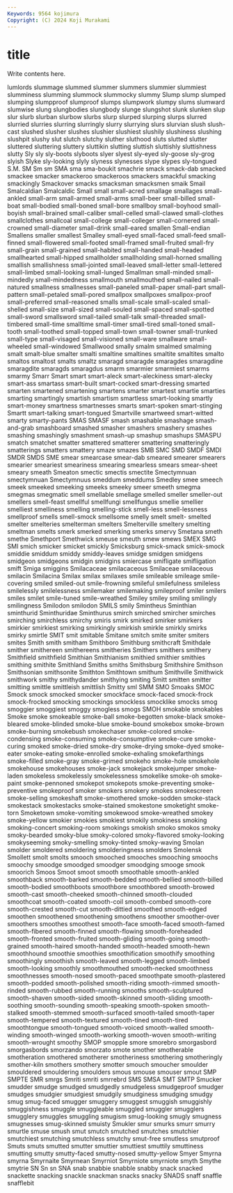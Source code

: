 ```yaml
---
Keywords: 9564 kojimura
Copyright: (C) 2024 Koji Murakami
---
```


# title

Write contents here.



lumlords slummage slummed slummer slummers slummier slummiest slumminess slumming
slummock slummocky slummy Slump slump slumped slumping slumpproof slumproof slumps
slumpwork slumpy slums slumward slumwise slung slungbodies slungbody slunge slungshot
slunk slunken slup slur slurb slurban slurbow slurbs slurp slurped
slurping slurps slurred slurried slurries slurring slurringly slurry slurrying slurs
slurvian slush slush-cast slushed slusher slushes slushier slushiest slushily slushiness
slushing slushpit slushy slut slutch slutchy sluther sluthood sluts slutted
slutter sluttered sluttering sluttery sluttikin slutting sluttish sluttishly sluttishness slutty
Sly sly sly-boots slyboots slyer slyest sly-eyed sly-goose sly-grog slyish
Slyke sly-looking slyly slyness slynesses slype slypes sly-tongued S.M. SM
Sm sm SMA sma sma-boukit smachrie smack smack-dab smacked smackee
smacker smackeroo smackeroos smackers smackful smacking smackingly Smackover smacks smacksman
smacksmen smaik Smail Smalcaldian Smalcaldic Small small small-acred smallage smallages
small-ankled small-arm small-armed small-arms small-beer small-billed small-boat small-bodied small-boned small-bore
smallboy small-boyhood small-boyish small-brained small-caliber small-celled small-clawed small-clothes smallclothes smallcoal
small-college small-colleger small-cornered small-crowned small-diameter small-drink small-eared smallen Small-endian Smallens
smaller smallest Smalley small-eyed small-faced small-feed small-finned small-flowered small-footed small-framed
small-fruited small-fry small-grain small-grained small-habited small-handed small-headed smallhearted small-hipped smallholder
smallholding small-horned smalling smallish smallishness small-jointed small-leaved small-letter small-lettered small-limbed
small-looking small-lunged Smallman small-minded small-mindedly small-mindedness smallmouth smallmouthed small-nailed small-natured
smallness smallnesses small-paneled small-paper small-part small-pattern small-petaled small-pored smallpox smallpoxes
smallpox-proof small-preferred small-reasoned smalls small-scale small-scaled small-shelled small-size small-sized small-souled
small-spaced small-spotted small-sword smallsword small-tailed small-talk small-threaded small-timbered small-time smalltime
small-timer small-tired small-toned small-tooth small-toothed small-topped small-town small-towner small-trunked small-type
small-visaged small-visioned small-ware smallware small-wheeled small-windowed Smallwood smally smalm smalmed
smalming smalt smalt-blue smalter smalti smaltine smaltines smaltite smaltites smalto
smaltos smaltost smalts smaltz smaragd smaragde smaragdes smaragdine smaragdite smaragds
smaragdus smarm smarmier smarmiest smarms smarmy Smarr Smart smart smart-aleck
smart-aleckiness smart-alecky smart-ass smartass smart-built smart-cocked smart-dressing smarted smarten smartened
smartening smartens smarter smartest smartie smarties smarting smartingly smartish smartism
smartless smart-looking smartly smart-money smartness smartnesses smarts smart-spoken smart-stinging Smartt
smart-talking smart-tongued Smartville smartweed smart-witted smarty smarty-pants SMAS SMASF smash
smashable smashage smash-and-grab smashboard smashed smasher smashers smashery smashes smashing
smashingly smashment smash-up smashup smashups SMASPU smatch smatchet smatter smattered
smatterer smattering smatteringly smatterings smatters smattery smaze smazes SMB SMC
SMD SMDF SMDI SMDR SMDS SME smear smearcase smear-dab smeared
smearer smearers smearier smeariest smeariness smearing smearless smears smear-sheet smeary
smeath Smeaton smectic smectis smectite Smectymnuan smectymnuan Smectymnuus smeddum smeddums
Smedley smee smeech smeek smeeked smeeking smeeks smeeky smeer smeeth
smegma smegmas smegmatic smell smellable smellage smelled smeller smeller-out smellers
smell-feast smellful smellfungi smellfungus smellie smellier smelliest smelliness smelling smelling-stick
smell-less smell-lessness smellproof smells smell-smock smellsome smelly smelt smelt- smelted
smelter smelteries smelterman smelters Smelterville smeltery smelting smeltman smelts smerk
smerked smerking smerks smervy Smetana smeth smethe Smethport Smethwick smeuse
smeuth smew smews SMEX SMG SMI smich smicker smicket smickly
Smicksburg smick-smack smick-smock smiddie smiddum smiddy smiddy-leaves smidge smidgen smidgens
smidgeon smidgeons smidgin smidgins smiercase smifligate smifligation smift Smiga smiggins
Smilacaceae smilacaceous Smilaceae smilaceous smilacin Smilacina Smilax smilax smilaxes smile
smileable smileage smile-covering smiled smiled-out smile-frowning smileful smilefulness smileless smilelessly
smilelessness smilemaker smilemaking smileproof smiler smilers smiles smilet smile-tuned smile-wreathed
Smiley smiley smiling smilingly smilingness Smilodon smilodon SMILS smily Smintheus
Sminthian sminthurid Sminthuridae Sminthurus smirch smirched smircher smirches smirching smirchless
smirchy smiris smirk smirked smirker smirkers smirkier smirkiest smirking smirkingly
smirkish smirkle smirkly smirks smirky smirtle SMIT smit smitable Smitane
smitch smite smiter smiters smites Smith smith smitham Smithboro Smithburg
smithcraft Smithdale smither smithereen smithereens smitheries Smithers smithers smithery Smithfield
smithfield Smithian Smithianism smithied smithier smithies smithing smithite Smithland Smiths
smiths Smithsburg Smithshire Smithson Smithsonian smithsonite Smithton Smithtown smithum Smithville
Smithwick smithwork smithy smithydander smithying smiting Smitt smitten smitter smitting
smittle smittleish smittlish Smitty sml SMM SMO Smoaks SMOC Smock
smock smocked smocker smockface smock-faced smock-frock smock-frocked smocking smockings smockless
smocklike smocks smog smoggier smoggiest smoggy smogless smogs SMOH smokable
smokables Smoke smoke smokeable smoke-ball smoke-begotten smoke-black smoke-bleared smoke-blinded smoke-blue
smoke-bound smokebox smoke-brown smoke-burning smokebush smokechaser smoke-colored smoke-condensing smoke-consuming smoke-consumptive
smoke-cure smoke-curing smoked smoke-dried smoke-dry smoke-drying smoke-dyed smoke-eater smoke-eating smoke-enrolled
smoke-exhaling smokefarthings smoke-filled smoke-gray smoke-grimed smokeho smoke-hole smokehole smokehouse smokehouses
smoke-jack smokejack smokejumper smoke-laden smokeless smokelessly smokelessness smokelike smoke-oh smoke-paint
smoke-pennoned smokepot smokepots smoke-preventing smoke-preventive smokeproof smoker smokers smokery smokes
smokescreen smoke-selling smokeshaft smoke-smothered smoke-sodden smoke-stack smokestack smokestacks smoke-stained smokestone
smoketight smoke-torn Smoketown smoke-vomiting smokewood smoke-wreathed smokey smoke-yellow smokier smokies
smokiest smokily smokiness smoking smoking-concert smoking-room smokings smokish smoko smokos
smoky smoky-bearded smoky-blue smoky-colored smoky-flavored smoky-looking smokyseeming smoky-smelling smoky-tinted smoky-waving
Smolan smolder smoldered smoldering smolderingness smolders Smolensk Smollett smolt smolts
smooch smooched smooches smooching smoochs smoochy smoodge smoodged smoodger smoodging
smooge smook smoorich Smoos Smoot smoot smooth smoothable smooth-ankled smoothback
smooth-barked smooth-bedded smooth-bellied smooth-billed smooth-bodied smoothboots smoothbore smoothbored smooth-browed smooth-cast
smooth-cheeked smooth-chinned smooth-clouded smoothcoat smooth-coated smooth-coil smooth-combed smooth-core smooth-crested smooth-cut
smooth-dittied smoothed smooth-edged smoothen smoothened smoothening smoothens smoother smoother-over smoothers
smoothes smoothest smooth-face smooth-faced smooth-famed smooth-fibered smooth-finned smooth-flowing smooth-foreheaded smooth-fronted
smooth-fruited smooth-gliding smooth-going smooth-grained smooth-haired smooth-handed smooth-headed smooth-hewn smoothhound smoothie
smoothies smoothification smoothify smoothing smoothingly smoothish smooth-leaved smooth-legged smooth-limbed smooth-looking
smoothly smoothmouthed smooth-necked smoothness smoothnesses smooth-nosed smooth-paced smoothpate smooth-plastered smooth-podded
smooth-polished smooth-riding smooth-rimmed smooth-rinded smooth-rubbed smooth-running smooths smooth-sculptured smooth-shaven smooth-sided
smooth-skinned smooth-sliding smooth-soothing smooth-sounding smooth-speaking smooth-spoken smooth-stalked smooth-stemmed smooth-surfaced smooth-tailed
smooth-taper smooth-tempered smooth-textured smooth-tined smooth-tired smoothtongue smooth-tongued smooth-voiced smooth-walled smooth-winding
smooth-winged smooth-working smooth-woven smooth-writing smooth-wrought smoothy SMOP smopple smore smorebro
smorgasbord smorgasbords smorzando smorzato smote smother smotherable smotheration smothered smotherer
smotheriness smothering smotheringly smother-kiln smothers smothery smotter smouch smoucher smoulder
smouldered smouldering smoulders smous smouse smouser smout SMP SMPTE SMR
smrgs Smriti smriti smrrebrd SMS SMSA SMT SMTP Smucker smudder
smudge smudged smudgedly smudgeless smudgeproof smudger smudges smudgier smudgiest smudgily
smudginess smudging smudgy smug smug-faced smugger smuggery smuggest smuggish smuggishly
smuggishness smuggle smuggleable smuggled smuggler smugglers smugglery smuggles smuggling smugism
smug-looking smugly smugness smugnesses smug-skinned smuisty Smukler smur smurks smurr
smurry smurtle smuse smush smut smutch smutched smutches smutchier smutchiest
smutching smutchless smutchy smut-free smutless smutproof Smuts smuts smutted smutter
smuttier smuttiest smuttily smuttiness smutting smutty smutty-faced smutty-nosed smutty-yellow Smyer
Smyrna smyrna Smyrnaite Smyrnean Smyrniot Smyrniote smyrniote smyth Smythe smytrie
SN Sn sn SNA snab snabbie snabble snabby snack snacked
snackette snacking snackle snackman snacks snacky SNADS snaff snaffle snafflebit
